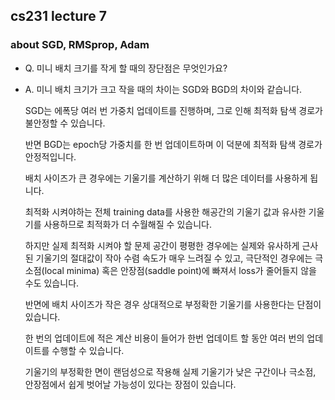 ## cs231 lecture 7
### about SGD, RMSprop, Adam

- Q. 미니 배치 크기를 작게 할 때의 장단점은 무엇인가요?
- A. 미니 배치 크기가 크고 작을 때의 차이는 SGD와 BGD의 차이와 같습니다.

    SGD는 에폭당 여러 번 가중치 업데이트를 진행하며, 그로 인해 최적화 탐색 경로가 불안정할 수 있습니다.

    반면 BGD는 epoch당 가중치를 한 번 업데이트하며 이 덕분에 최적화 탐색 경로가 안정적입니다.

    배치 사이즈가 큰 경우에는 기울기를 계산하기 위해 더 많은 데이터를 사용하게 됩니다.

    최적화 시켜야하는 전체 training data를 사용한 해공간의 기울기 값과 유사한 기울기를 사용하므로 최적화가 더 수월해질 수 있습니다.

    하지만 실제 최적화 시켜야 할 문제 공간이 평평한 경우에는 실제와 유사하게 근사된 기울기의 절대값이 작아 수렴 속도가 매우 느려질 수 있고, 극단적인 경우에는 극소점(local minima) 혹은 안장점(saddle point)에 빠져서 loss가 줄어들지 않을 수도 있습니다.

    반면에 배치 사이즈가 작은 경우 상대적으로 부정확한 기울기를 사용한다는 단점이 있습니다.

    한 번의 업데이트에 적은 계산 비용이 들어가 한번 업데이트 할 동안 여러 번의 업데이트를 수행할 수 있습니다.

    기울기의 부정확한 면이 랜덤성으로 작용해 실제 기울기가 낮은 구간이나 극소점, 안장점에서 쉽게 벗어날 가능성이 있다는 장점이 있습니다.